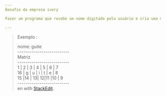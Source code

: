 ```yaml
---
Desafio da empresa ivory

Fazer um programa que recebe um nome digitado pelo usuário e cria uma matriz preenchida com o nome digitado ao centro e em seu entorno numeros inteiros de forma crescente no sentido horário. Após criar a matriz, exiba a mesma na tela. 

---
```


<blockquote>
<p>Exemplo : <br>
<p>nome: guite<br>
 -------------------------- <br>
Matriz<br>
 -------------------------- <br>
  1  | 2 | 3 | 4 | 5 | 6 | 7	<br>
  16 | g | u | i | t | e | 8  <br>
  15 |14 | 13| 12|11 |10 | 9	<br>
 --------------------------   <br>
en with <a href="https://stackedit.io/">StackEdit</a>.</p>
</blockquote>

